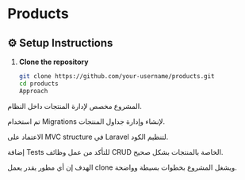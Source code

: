 # Products

## ⚙️ Setup Instructions

1. **Clone the repository**
   ```bash
   git clone https://github.com/your-username/products.git
   cd products
   Approach

المشروع مخصص لإدارة المنتجات داخل النظام.

تم استخدام Migrations لإنشاء وإدارة جداول المنتجات.

الاعتماد على MVC structure في Laravel لتنظيم الكود.

إضافة Tests للتأكد من عمل وظائف CRUD الخاصة بالمنتجات بشكل صحيح.

الهدف إن أي مطور يقدر يعمل clone ويشغل المشروع بخطوات بسيطة وواضحة.
